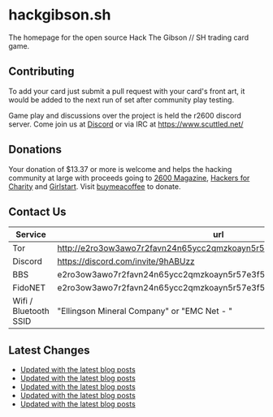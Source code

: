 # hackgibson.sh
The homepage for the open source Hack The Gibson // SH trading card game.


## Contributing

To add your card just submit a pull request with your card's front art, it would be added to the next run of set after community play testing.

Game play and discussions over the project is held the r2600 discord server. Come join us at [Discord](https://discord.com/invite/9hABUzz) or via IRC at https://www.scuttled.net/


## Donations

Your donation of $13.37 or more is welcome and helps the hacking community at large with proceeds going to [2600 Magazine](https://2600.com/), [Hackers for Charity](https://hackersforcharity.org) and [Girlstart](https://girlstart.org).  Visit [buymeacoffee](https://www.buymeacoffee.com/hackgibson.sh) to donate.


## Contact Us

Service | url
-|-
Tor | http://e2ro3ow3awo7r2favn24n65ycc2qmzkoayn5r57e3f56nvjwdcgg32ad.onion
Discord | https://discord.com/invite/9hABUzz
BBS | e2ro3ow3awo7r2favn24n65ycc2qmzkoayn5r57e3f56nvjwdcgg32ad.onion:23
FidoNET | e2ro3ow3awo7r2favn24n65ycc2qmzkoayn5r57e3f56nvjwdcgg32ad.onion:24554
Wifi / Bluetooth SSID | "Ellingson Mineral Company" or "EMC Net - <fidonet address>"

## Latest Changes
<!-- BLOG-POST-LIST:START -->
- [Updated with the latest blog posts](https://github.com/DFW2600/hackgibson.sh/commit/77b8316de7b15de6208af6e959e5adf63470a908)
- [Updated with the latest blog posts](https://github.com/DFW2600/hackgibson.sh/commit/081107be8264cf71a3c1da6676a2933057b4b4e4)
- [Updated with the latest blog posts](https://github.com/DFW2600/hackgibson.sh/commit/704c570e1918be5ae3b3f03a1ee690cd0f856e2c)
- [Updated with the latest blog posts](https://github.com/DFW2600/hackgibson.sh/commit/b7d0cc9118711f333d367d80671353325b1ea61e)
- [Updated with the latest blog posts](https://github.com/DFW2600/hackgibson.sh/commit/e1d335dab6a939b64cec56d587d01c4667c21641)
<!-- BLOG-POST-LIST:END -->
